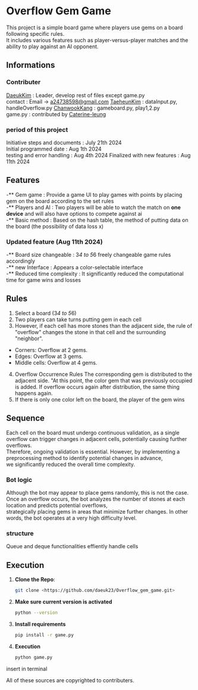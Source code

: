 # Overflow Gem Game
This project is a simple board game where players use gems on a board following specific rules.  
It includes various features such as player-versus-player matches and the ability to play against an AI opponent.  

## Informations  
### Contributer  

[DaeukKim](https://www.linkedin.com/in/daeuk-kim-68628231b/)  : Leader, develop rest of files except game.py  
contact : Email -> a24738598@gmail.com
[TaeheunKim](https://www.linkedin.com/in/tae-heun-kay-kim-a21021273/)  : dataInput.py, handleOverflow.py
[ChanwookKang](https://github.com/senecaChanwook) : gameboard.py, play1,2.py  
game.py : contributed by [Caterine-leung](https://www.linkedin.com/in/catherine-leung-4578aa11/?originalSubdomain=ca)  

### period of this project  
Initiative steps and documents : July 21th 2024  
Initial programmed date : Aug 1th 2024  
testing and error handling : Aug 4th 2024
Finalized with new features : Aug 11th 2024  

## Features  
-** Gem game : Provide a game UI to play games with points by placing gem on the board according to the set rules  
-** Players and AI : Two players will be able to watch the match on **one device** and will also have options to compete against ai  
-** Basic method : Based on the hash table, the method of putting data on the board (the possibility of data loss x)

### Updated feature (Aug 11th 2024)  
-** Board size changeable : 3*4 to 5*6 freely changeable game rules accordingly  
-** new Interface : Appears a color-selectable interface  
-** Reduced time complexity : It significantly reduced the computational time for game wins and losses  

## Rules  
1. Select a board (3*4 to 5*6)  
2. Two players can take turns putting gem in each cell  
3. However, if each cell has more stones than the adjacent side, the rule of "overflow" changes the stone in that cell and the surrounding "neighbor".
- Corners: Overflow at 2 gems.
- Edges: Overflow at 3 gems.
- Middle cells: Overflow at 4 gems.
4. Overflow Occurrence Rules
The corresponding gem is distributed to the adjacent side. "At this point, the color gem that was previously occupied is added. If overflow occurs again after distribution, the same thing happens again.  
5. If there is only one color left on the board, the player of the gem wins  

## Sequence  
Each cell on the board must undergo continuous validation, as a single overflow can trigger changes in adjacent cells, potentially causing further overflows.  
Therefore, ongoing validation is essential. However, by implementing a preprocessing method to identify potential changes in advance,   
we significantly reduced the overall time complexity.  

### Bot logic  
Although the bot may appear to place gems randomly, this is not the case.  
Once an overflow occurs, the bot analyzes the number of stones at each location and predicts potential overflows,  
strategically placing gems in areas that minimize further changes. In other words, the bot operates at a very high difficulty level.  

### structure 
Queue and deque functionalities effiently handle cells

## Execution  

1. **Clone the Repo**:
   ```bash
   git clone <https://github.com/daeuk23/Overflow_gem_game.git>
   ```  

2. **Make sure current version is activated**
   ```bash
   python --version
   ```   

3. **Install requirements**
   ```bash
   pip install -r game.py
   ```  

4. **Execution**
   ```bash
   python game.py
   ```  
insert in terminal  

All of these sources are copyrighted to contributers.